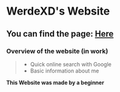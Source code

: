 # WerdeXD's Website

## You can find the page: [Here](https://werdexd.github.io/Website/)


### Overview of the website (in work)

> - Quick online search with Google
> - Basic information about me


**This Website was made by a beginner**
